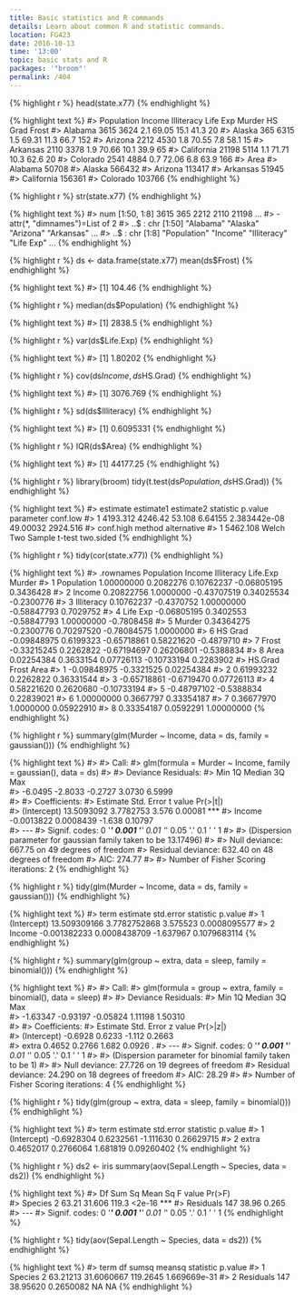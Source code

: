 ```yaml
---
title: Basic statistics and R commands
details: Learn about common R and statistic commands.
location: FG423
date: 2016-10-13
time: '13:00'
topic: basic stats and R
packages: '"broom"'
permalink: /404
---
```



{% highlight r %}
head(state.x77)
{% endhighlight %}



{% highlight text %}
#>            Population Income Illiteracy Life Exp Murder HS Grad Frost
#> Alabama          3615   3624        2.1    69.05   15.1    41.3    20
#> Alaska            365   6315        1.5    69.31   11.3    66.7   152
#> Arizona          2212   4530        1.8    70.55    7.8    58.1    15
#> Arkansas         2110   3378        1.9    70.66   10.1    39.9    65
#> California      21198   5114        1.1    71.71   10.3    62.6    20
#> Colorado         2541   4884        0.7    72.06    6.8    63.9   166
#>              Area
#> Alabama     50708
#> Alaska     566432
#> Arizona    113417
#> Arkansas    51945
#> California 156361
#> Colorado   103766
{% endhighlight %}



{% highlight r %}
str(state.x77)
{% endhighlight %}



{% highlight text %}
#>  num [1:50, 1:8] 3615 365 2212 2110 21198 ...
#>  - attr(*, "dimnames")=List of 2
#>   ..$ : chr [1:50] "Alabama" "Alaska" "Arizona" "Arkansas" ...
#>   ..$ : chr [1:8] "Population" "Income" "Illiteracy" "Life Exp" ...
{% endhighlight %}



{% highlight r %}
ds <- data.frame(state.x77)
mean(ds$Frost)
{% endhighlight %}



{% highlight text %}
#> [1] 104.46
{% endhighlight %}



{% highlight r %}
median(ds$Population)
{% endhighlight %}



{% highlight text %}
#> [1] 2838.5
{% endhighlight %}



{% highlight r %}
var(ds$Life.Exp)
{% endhighlight %}



{% highlight text %}
#> [1] 1.80202
{% endhighlight %}



{% highlight r %}
cov(ds$Income, ds$HS.Grad)
{% endhighlight %}



{% highlight text %}
#> [1] 3076.769
{% endhighlight %}



{% highlight r %}
sd(ds$Illiteracy)
{% endhighlight %}



{% highlight text %}
#> [1] 0.6095331
{% endhighlight %}



{% highlight r %}
IQR(ds$Area)
{% endhighlight %}



{% highlight text %}
#> [1] 44177.25
{% endhighlight %}



{% highlight r %}
library(broom)
tidy(t.test(ds$Population, ds$HS.Grad))
{% endhighlight %}



{% highlight text %}
#>   estimate estimate1 estimate2 statistic      p.value parameter conf.low
#> 1 4193.312   4246.42    53.108   6.64155 2.383442e-08  49.00032 2924.516
#>   conf.high                  method alternative
#> 1  5462.108 Welch Two Sample t-test   two.sided
{% endhighlight %}



{% highlight r %}
tidy(cor(state.x77))
{% endhighlight %}



{% highlight text %}
#>    .rownames  Population     Income  Illiteracy    Life.Exp     Murder
#> 1 Population  1.00000000  0.2082276  0.10762237 -0.06805195  0.3436428
#> 2     Income  0.20822756  1.0000000 -0.43707519  0.34025534 -0.2300776
#> 3 Illiteracy  0.10762237 -0.4370752  1.00000000 -0.58847793  0.7029752
#> 4   Life Exp -0.06805195  0.3402553 -0.58847793  1.00000000 -0.7808458
#> 5     Murder  0.34364275 -0.2300776  0.70297520 -0.78084575  1.0000000
#> 6    HS Grad -0.09848975  0.6199323 -0.65718861  0.58221620 -0.4879710
#> 7      Frost -0.33215245  0.2262822 -0.67194697  0.26206801 -0.5388834
#> 8       Area  0.02254384  0.3633154  0.07726113 -0.10733194  0.2283902
#>       HS.Grad      Frost        Area
#> 1 -0.09848975 -0.3321525  0.02254384
#> 2  0.61993232  0.2262822  0.36331544
#> 3 -0.65718861 -0.6719470  0.07726113
#> 4  0.58221620  0.2620680 -0.10733194
#> 5 -0.48797102 -0.5388834  0.22839021
#> 6  1.00000000  0.3667797  0.33354187
#> 7  0.36677970  1.0000000  0.05922910
#> 8  0.33354187  0.0592291  1.00000000
{% endhighlight %}



{% highlight r %}
summary(glm(Murder ~ Income, data = ds, family = gaussian()))
{% endhighlight %}



{% highlight text %}
#> 
#> Call:
#> glm(formula = Murder ~ Income, family = gaussian(), data = ds)
#> 
#> Deviance Residuals: 
#>     Min       1Q   Median       3Q      Max  
#> -6.0495  -2.8033  -0.2727   3.0730   6.5999  
#> 
#> Coefficients:
#>               Estimate Std. Error t value Pr(>|t|)    
#> (Intercept) 13.5093092  3.7782753   3.576  0.00081 ***
#> Income      -0.0013822  0.0008439  -1.638  0.10797    
#> ---
#> Signif. codes:  0 '***' 0.001 '**' 0.01 '*' 0.05 '.' 0.1 ' ' 1
#> 
#> (Dispersion parameter for gaussian family taken to be 13.17496)
#> 
#>     Null deviance: 667.75  on 49  degrees of freedom
#> Residual deviance: 632.40  on 48  degrees of freedom
#> AIC: 274.77
#> 
#> Number of Fisher Scoring iterations: 2
{% endhighlight %}



{% highlight r %}
tidy(glm(Murder ~ Income, data = ds, family = gaussian()))
{% endhighlight %}



{% highlight text %}
#>          term     estimate    std.error statistic      p.value
#> 1 (Intercept) 13.509309166 3.7782752868  3.575523 0.0008095577
#> 2      Income -0.001382233 0.0008438709 -1.637967 0.1079683114
{% endhighlight %}



{% highlight r %}
summary(glm(group ~ extra, data = sleep, family = binomial()))
{% endhighlight %}



{% highlight text %}
#> 
#> Call:
#> glm(formula = group ~ extra, family = binomial(), data = sleep)
#> 
#> Deviance Residuals: 
#>      Min        1Q    Median        3Q       Max  
#> -1.63347  -0.93197  -0.05824   1.11198   1.50310  
#> 
#> Coefficients:
#>             Estimate Std. Error z value Pr(>|z|)  
#> (Intercept)  -0.6928     0.6233  -1.112   0.2663  
#> extra         0.4652     0.2766   1.682   0.0926 .
#> ---
#> Signif. codes:  0 '***' 0.001 '**' 0.01 '*' 0.05 '.' 0.1 ' ' 1
#> 
#> (Dispersion parameter for binomial family taken to be 1)
#> 
#>     Null deviance: 27.726  on 19  degrees of freedom
#> Residual deviance: 24.290  on 18  degrees of freedom
#> AIC: 28.29
#> 
#> Number of Fisher Scoring iterations: 4
{% endhighlight %}



{% highlight r %}
tidy(glm(group ~ extra, data = sleep, family = binomial()))
{% endhighlight %}



{% highlight text %}
#>          term   estimate std.error statistic    p.value
#> 1 (Intercept) -0.6928304 0.6232561 -1.111630 0.26629715
#> 2       extra  0.4652017 0.2766064  1.681819 0.09260402
{% endhighlight %}



{% highlight r %}
ds2 <- iris
summary(aov(Sepal.Length ~ Species, data = ds2))
{% endhighlight %}



{% highlight text %}
#>              Df Sum Sq Mean Sq F value Pr(>F)    
#> Species       2  63.21  31.606   119.3 <2e-16 ***
#> Residuals   147  38.96   0.265                   
#> ---
#> Signif. codes:  0 '***' 0.001 '**' 0.01 '*' 0.05 '.' 0.1 ' ' 1
{% endhighlight %}



{% highlight r %}
tidy(aov(Sepal.Length ~ Species, data = ds2))
{% endhighlight %}



{% highlight text %}
#>        term  df    sumsq     meansq statistic      p.value
#> 1   Species   2 63.21213 31.6060667  119.2645 1.669669e-31
#> 2 Residuals 147 38.95620  0.2650082        NA           NA
{% endhighlight %}

